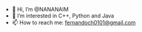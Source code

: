 - 👋 Hi, I’m @NANANAIM
- 👀 I’m interested in C++, Python and Java
- 📫 How to reach me: fernandoch0101@gmail.com
